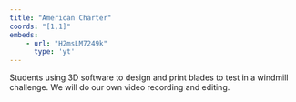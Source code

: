 ```yaml
---
title: "American Charter"
coords: "[1,1]"
embeds: 
    - url: "H2msLM7249k"
      type: 'yt'
---
```


Students using 3D software to design and print blades to test in a windmill challenge. We will do our own video recording and editing.
